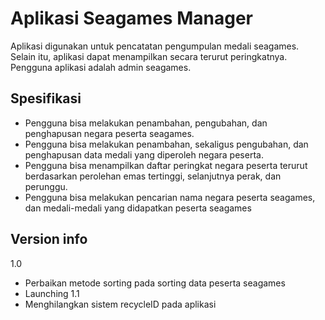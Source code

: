 # Aplikasi Seagames Manager
Aplikasi digunakan untuk pencatatan pengumpulan medali seagames. Selain itu, aplikasi dapat menampilkan secara terurut peringkatnya. Pengguna aplikasi adalah admin seagames.
## Spesifikasi
- Pengguna bisa melakukan penambahan, pengubahan, dan penghapusan negara peserta seagames.
- Pengguna bisa melakukan penambahan, sekaligus pengubahan, dan penghapusan data medali yang diperoleh negara peserta.
- Pengguna bisa menampilkan daftar peringkat negara peserta terurut berdasarkan perolehan emas tertinggi, selanjutnya perak, dan perunggu.
- Pengguna bisa melakukan pencarian nama negara peserta seagames, dan medali-medali yang didapatkan peserta seagames
## Version info
1.0
- Perbaikan metode sorting pada sorting data peserta seagames
- Launching
1.1
- Menghilangkan sistem recycleID pada aplikasi
